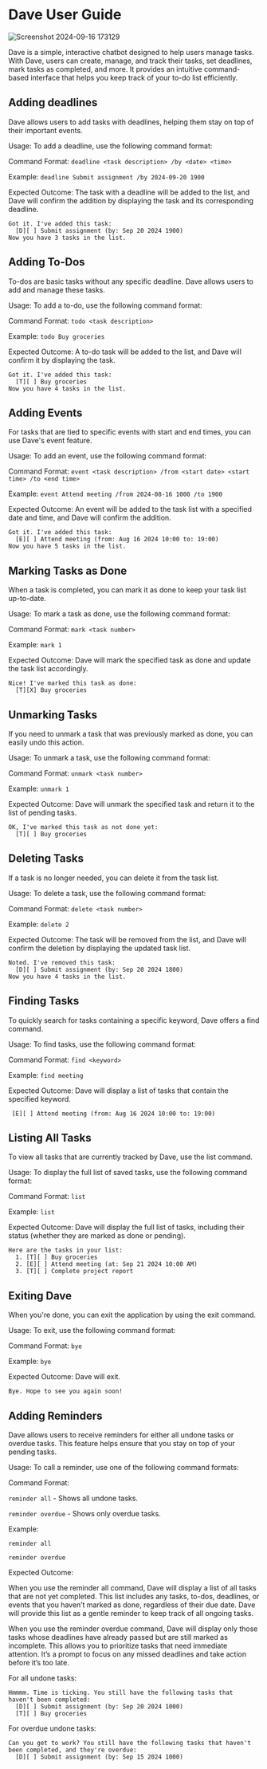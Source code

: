 # Dave User Guide

![Screenshot 2024-09-16 173129](https://github.com/user-attachments/assets/02f640e7-dacf-47d9-a43e-86d148cc0666)


Dave is a simple, interactive chatbot designed to help users manage tasks. With Dave, users can create, manage, and track their tasks, set deadlines, mark tasks as completed, and more. It provides an intuitive command-based interface that helps you keep track of your to-do list efficiently.


## Adding deadlines

Dave allows users to add tasks with deadlines, helping them stay on top of their important events.

Usage: To add a deadline, use the following command format:

Command Format: `deadline <task description> /by <date> <time>`

Example: `deadline Submit assignment /by 2024-09-20 1900`

Expected Outcome: The task with a deadline will be added to the list, and Dave will confirm the addition by displaying the task and its corresponding deadline.

```
Got it. I've added this task:
  [D][ ] Submit assignment (by: Sep 20 2024 1900)
Now you have 3 tasks in the list.
```

## Adding To-Dos

To-dos are basic tasks without any specific deadline. Dave allows users to add and manage these tasks.

Usage: To add a to-do, use the following command format:

Command Format: `todo <task description>`

Example: `todo Buy groceries`

Expected Outcome: A to-do task will be added to the list, and Dave will confirm it by displaying the task.

```
Got it. I've added this task:
  [T][ ] Buy groceries
Now you have 4 tasks in the list.
```

## Adding Events

For tasks that are tied to specific events with start and end times, you can use Dave's event feature.

Usage: To add an event, use the following command format:

Command Format: `event <task description> /from <start date> <start time> /to <end time>`

Example: `event Attend meeting /from 2024-08-16 1000 /to 1900`

Expected Outcome: An event will be added to the task list with a specified date and time, and Dave will confirm the addition.

```
Got it. I've added this task:
  [E][ ] Attend meeting (from: Aug 16 2024 10:00 to: 19:00)
Now you have 5 tasks in the list.
```
## Marking Tasks as Done

When a task is completed, you can mark it as done to keep your task list up-to-date.

Usage: To mark a task as done, use the following command format:

Command Format: `mark <task number>`

Example: `mark 1`

Expected Outcome: Dave will mark the specified task as done and update the task list accordingly.

```
Nice! I've marked this task as done:
  [T][X] Buy groceries
```

## Unmarking Tasks

If you need to unmark a task that was previously marked as done, you can easily undo this action.

Usage: To unmark a task, use the following command format:

Command Format: `unmark <task number>`

Example: `unmark 1`

Expected Outcome: Dave will unmark the specified task and return it to the list of pending tasks.

```
OK, I've marked this task as not done yet:
  [T][ ] Buy groceries
```

## Deleting Tasks

If a task is no longer needed, you can delete it from the task list.

Usage: To delete a task, use the following command format:

Command Format: `delete <task number>`

Example: `delete 2`

Expected Outcome: The task will be removed from the list, and Dave will confirm the deletion by displaying the updated task list.

```
Noted. I've removed this task:
  [D][ ] Submit assignment (by: Sep 20 2024 1800)
Now you have 4 tasks in the list.
```

## Finding Tasks

To quickly search for tasks containing a specific keyword, Dave offers a find command.

Usage: To find tasks, use the following command format:

Command Format: `find <keyword>`

Example: `find meeting`

Expected Outcome: Dave will display a list of tasks that contain the specified keyword.


```
 [E][ ] Attend meeting (from: Aug 16 2024 10:00 to: 19:00)
```

## Listing All Tasks

To view all tasks that are currently tracked by Dave, use the list command.

Usage: To display the full list of saved tasks, use the following command format:

Command Format: `list`

Example: `list`

Expected Outcome: Dave will display the full list of tasks, including their status (whether they are marked as done or pending).


```
Here are the tasks in your list:
  1. [T][ ] Buy groceries
  2. [E][ ] Attend meeting (at: Sep 21 2024 10:00 AM)
  3. [T][ ] Complete project report
```

## Exiting Dave

When you're done, you can exit the application by using the exit command.

Usage: To exit, use the following command format:

Command Format: `bye`

Example: `bye`

Expected Outcome: Dave will exit.


```
Bye. Hope to see you again soon!

```

## Adding Reminders

Dave allows users to receive reminders for either all undone tasks or overdue tasks. This feature helps ensure that you stay on top of your pending tasks.

Usage: To call a reminder, use one of the following command formats:

Command Format:

`reminder all` - Shows all undone tasks.

`reminder overdue` - Shows only overdue tasks.

Example:

`reminder all`

`reminder overdue`

Expected Outcome:

When you use the reminder all command, Dave will display a list of all tasks that are not yet completed. This list includes any tasks, to-dos, deadlines, or events that you haven’t marked as done, regardless of their due date. Dave will provide this list as a gentle reminder to keep track of all ongoing tasks.

When you use the reminder overdue command, Dave will display only those tasks whose deadlines have already passed but are still marked as incomplete. This allows you to prioritize tasks that need immediate attention. It’s a prompt to focus on any missed deadlines and take action before it’s too late.

For all undone tasks:

```
Hmmmm. Time is ticking. You still have the following tasks that haven't been completed:
  [D][ ] Submit assignment (by: Sep 20 2024 1000)
  [T][ ] Buy groceries

```
For overdue undone tasks:
```
Can you get to work? You still have the following tasks that haven't been completed, and they're overdue:
  [D][ ] Submit assignment (by: Sep 15 2024 1000)

```